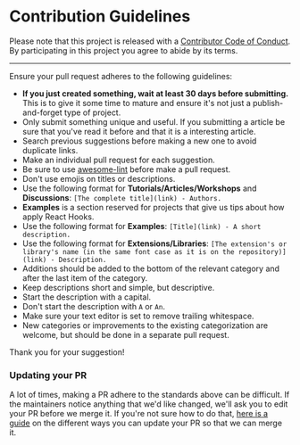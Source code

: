 # Contribution Guidelines

Please note that this project is released with a [Contributor Code of Conduct](code-of-conduct.md). By participating in this project you agree to abide by its terms.

---

Ensure your pull request adheres to the following guidelines:

- **If you just created something, wait at least 30 days before submitting.** This is to give it some time to mature and ensure it's not just a publish-and-forget type of project.
- Only submit something unique and useful. If you submitting a article be sure that you've read it before and that it is a interesting article.
- Search previous suggestions before making a new one to avoid duplicate links.
- Make an individual pull request for each suggestion.
- Be sure to use [awesome-lint](https://github.com/sindresorhus/awesome-lint) before make a pull request.
- Don't use emojis on titles or descriptions.
- Use the following format for **Tutorials/Articles/Workshops** and **Discussions**: `[The complete title](link) - Authors.`
- **Examples** is a section reserved for projects that give us tips about how apply React Hooks.
- Use the following format for **Examples**: `[Title](link) - A short description.`
- Use the following format for **Extensions/Libraries**: `[The extension's or library's name (in the same font case as it is on the repository)](link) - Description.`
- Additions should be added to the bottom of the relevant category and after the last item of the category.
- Keep descriptions short and simple, but descriptive.
- Start the description with a capital.
- Don't start the description with `A` or `An`.
- Make sure your text editor is set to remove trailing whitespace.
- New categories or improvements to the existing categorization are welcome, but should be done in a separate pull request.

Thank you for your suggestion!

### Updating your PR

A lot of times, making a PR adhere to the standards above can be difficult. If the maintainers notice anything that we'd like changed, we'll ask you to edit your PR before we merge it. If you're not sure how to do that, [here is a guide](https://github.com/RichardLitt/knowledge/blob/master/github/amending-a-commit-guide.md) on the different ways you can update your PR so that we can merge it.
